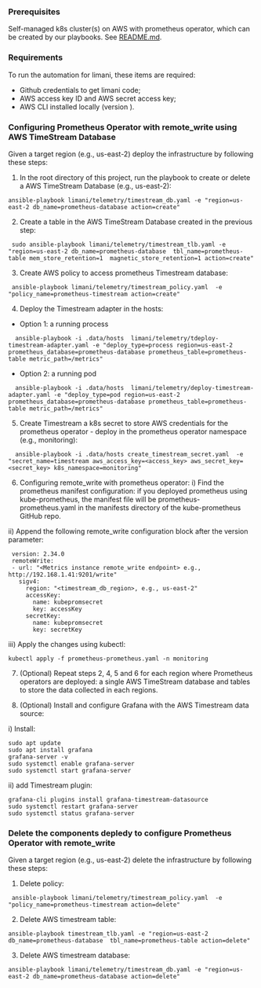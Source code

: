 ### Prerequisites
Self-managed k8s cluster(s) on AWS with prometheus operator, which can be created by our playbooks. See [README.md](../README.md).

### Requirements
To run the automation for limani, these items are required:
- Github credentials to get limani code;
- AWS access key ID and AWS secret access key;
- AWS CLI installed locally (version ).


### Configuring Prometheus Operator with remote_write using AWS TimeStream Database

Given a target region (e.g., us-east-2) deploy the infrastructure by following these steps:

1. In the root directory of this project, run the playbook to create or delete a AWS TimeStream Database (e.g., us-east-2):

```shell
ansible-playbook limani/telemetry/timestream_db.yaml -e "region=us-east-2 db_name=prometheus-database action=create"
```

2. Create a table in the AWS TimeStream Database created in the previous step:

```shell
 sudo ansible-playbook limani/telemetry/timestream_tlb.yaml -e "region=us-east-2 db_name=prometheus-database  tbl_name=prometheus-table mem_store_retention=1  magnetic_store_retention=1 action=create"
```

3. Create AWS policy to access prometheus Timestream database:
```shell
 ansible-playbook limani/telemetry/timestream_policy.yaml  -e "policy_name=prometheus-timestream action=create"
```

4. Deploy the Timestream adapter in the hosts:

- Option 1: a running process
```shell
  ansible-playbook -i .data/hosts  limani/telemetry/tdeploy-timestream-adapter.yaml -e "deploy_type=process region=us-east-2 prometheus_database=prometheus-database prometheus_table=prometheus-table metric_path=/metrics"
```

- Option 2: a running pod
```shell
  ansible-playbook -i .data/hosts  limani/telemetry/deploy-timestream-adapter.yaml -e "deploy_type=pod region=us-east-2 prometheus_database=prometheus-database prometheus_table=prometheus-table metric_path=/metrics"
```

5. Create Timestream a k8s secret to store AWS credentials for the prometheus operator - deploy in the prometheus operator namespace (e.g., monitoring):
```shell
  ansible-playbook -i .data/hosts create_timestream_secret.yaml  -e "secret_name=timestream aws_access_key=<access_key> aws_secret_key=<secret_key> k8s_namespace=monitoring"
```

6. Configuring remote_write with prometheus operator:
 i) Find the prometheus manifest configuration: if you deployed prometheus using kube-prometheus, the manifest file will be prometheus-prometheus.yaml in the manifests directory of the kube-prometheus GitHub repo.


 ii) Append the following remote_write configuration block after the version parameter:

 ```shell
  version: 2.34.0
  remoteWrite:
  - url: "<Metrics instance remote_write endpoint> e.g., http://192.168.1.41:9201/write"
    sigv4:
      region: "<timestream_db_region>, e.g., us-east-2"
      accessKey:
        name: kubepromsecret
        key: accessKey
      secretKey:
        name: kubepromsecret
        key: secretKey
 ```

iii) Apply the changes using kubectl:

 ```shell
kubectl apply -f prometheus-prometheus.yaml -n monitoring
```

7. (Optional) Repeat steps 2, 4, 5 and 6 for each region where Prometheus operators are deployed: a single AWS TimeStream database and tables to store the data collected in each regions.


8. (Optional) Install and configure Grafana with the AWS Timestream data source:

i) Install: 
```shell
sudo apt update
sudo apt install grafana
grafana-server -v
sudo systemctl enable grafana-server
sudo systemctl start grafana-server
 ```

ii) add Timestream plugin:
```shell
grafana-cli plugins install grafana-timestream-datasource
sudo systemctl restart grafana-server
sudo systemctl status grafana-server
```


### Delete the components depledy to configure Prometheus Operator with remote_write


Given a target region (e.g., us-east-2) delete the infrastructure by following these steps:

1. Delete policy:

```shell
 ansible-playbook limani/telemetry/timestream_policy.yaml  -e "policy_name=prometheus-timestream action=delete"
```

2. Delete AWS timestream table:

```shell
ansible-playbook timestream_tlb.yaml -e "region=us-east-2 db_name=prometheus-database  tbl_name=prometheus-table action=delete"
```

3. Delete AWS timestream database:

```shell
ansible-playbook limani/telemetry/timestream_db.yaml -e "region=us-east-2 db_name=prometheus-database action=delete"
```
